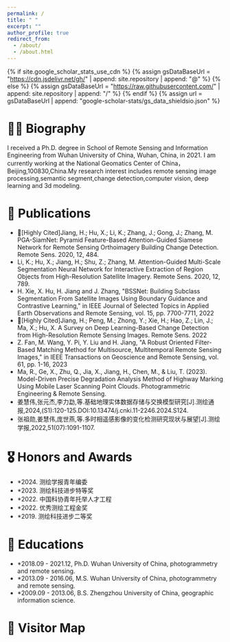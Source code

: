 ```yaml
---
permalink: /
title: " "
excerpt: ""
author_profile: true
redirect_from: 
  - /about/
  - /about.html 
---  
```


{% if site.google_scholar_stats_use_cdn %}
{% assign gsDataBaseUrl = "https://cdn.jsdelivr.net/gh/" | append: site.repository | append: "@" %}
{% else %}
{% assign gsDataBaseUrl = "https://raw.githubusercontent.com/" | append: site.repository | append: "/" %}
{% endif %}
{% assign url = gsDataBaseUrl | append: "google-scholar-stats/gs_data_shieldsio.json" %} 

<span class='anchor' id='about-me'></span>


# 🧍‍♂️ Biography
I received a Ph.D. degree in School of Remote Sensing and Information Engineering from Wuhan University of China, Wuhan, China, in 2021.
I am currently working at the National Geomatics Center of China，Beijing,100830,China.My research interest includes remote sensing image processing,semantic segment,change detection,computer vision, deep learning and 3d modeling.


# 📝 Publications

- 🚩[Highly Cited]Jiang, H.; Hu, X.; Li, K.; Zhang, J.; Gong, J.; Zhang, M. PGA-SiamNet: Pyramid Feature-Based Attention-Guided Siamese Network for Remote Sensing Orthoimagery Building Change Detection. Remote Sens. 2020, 12, 484.
- Li, K.; Hu, X.; Jiang, H.; Shu, Z.; Zhang, M. Attention-Guided Multi-Scale Segmentation Neural Network for Interactive Extraction of Region Objects from High-Resolution Satellite Imagery. Remote Sens. 2020, 12, 789.
- H. Xie, X. Hu, H. Jiang and J. Zhang, "BSSNet: Building Subclass Segmentation From Satellite Images Using Boundary Guidance and Contrastive Learning," in IEEE Journal of Selected Topics in Applied Earth Observations and Remote Sensing, vol. 15, pp. 7700-7711, 2022
- 🚩[Highly Cited]Jiang, H.; Peng, M.; Zhong, Y.; Xie, H.; Hao, Z.; Lin, J.; Ma, X.; Hu, X. A Survey on Deep Learning-Based Change Detection from High-Resolution Remote Sensing Images. Remote Sens. 2022
- Z. Fan, M. Wang, Y. Pi, Y. Liu and H. Jiang, "A Robust Oriented Filter-Based Matching Method for Multisource, Multitemporal Remote Sensing Images," in IEEE Transactions on Geoscience and Remote Sensing, vol. 61, pp. 1-16, 2023
- Ma, R., Ge, X., Zhu, Q., Jia, X., Jiang, H., Chen, M., & Liu, T. (2023). Model-Driven Precise Degradation Analysis Method of Highway Marking Using Mobile Laser Scanning Point Clouds. Photogrammetric Engineering & Remote Sensing.
- 姜慧伟,张元杰,李力勐,等.基础地理实体数据存储与交换模型研究[J].测绘通报,2024,(S1):120-125.DOI:10.13474/j.cnki.11-2246.2024.S124.
- 张祖勋,姜慧伟,庞世燕,等.多时相遥感影像的变化检测研究现状与展望[J].测绘学报,2022,51(07):1091-1107.

# 🎖 Honors and Awards
- *2024. 测绘学报青年编委
- *2023. 测绘科技进步特等奖
- *2022. 中国科协青年托举人才工程
- *2022. 优秀测绘工程金奖
- *2019. 测绘科技进步二等奖

# 📖 Educations
- *2018.09 - 2021.12, Ph.D. Wuhan University of China, photogrammetry and remote sensing.
- *2013.09 - 2016.06, M.S. Wuhan University of China, photogrammetry and remote sensing.
- *2009.09 - 2013.06, B.S. Zhengzhou University of China, geographic information science.

# 👀 Visitor Map
<script type="text/javascript" src="//rf.revolvermaps.com/0/0/6.js?i=56rqqg9jdsh&amp;m=7&amp;c=e63100&amp;cr1=ffffff&amp;f=arial&amp;l=0&amp;bv=90&amp;lx=-420&amp;ly=420&amp;hi=20&amp;he=7&amp;hc=a8ddff&amp;rs=80" async="async"></script>

